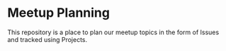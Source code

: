 # Meetup Planning

This repository is a place to plan our meetup topics in the form of Issues and
tracked using Projects.
